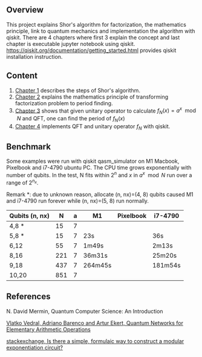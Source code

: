 ## Overview

This project explains Shor's algorithm for factorization, the mathematics principle, link to quantum mechanics and implementation the algorithm with qiskit.  There are 4 chapters where first 3 explain the concept and last chapter is executable jupyter notebook using qiskit.  https://qiskit.org/documentation/getting_started.html provides qiskit installation instruction.

## Content

1. [Chapter 1](01_shors_algorithm.ipynb) describes the steps of Shor's algorithm.
2. [Chapter 2](02_maths.ipynb) explains the mathematics principle of transforming factorization problem to period finding.
3. [Chapter 3](03_find_period.ipynb) shows that given unitary operator to calculate $f_N(x)=a^x \mod N$ and QFT, one can find the period of $f_N(x)$
4. [Chapter 4](04_implement.ipynb) implements QFT and unitary operator $f_N$ with qiskit. 

## Benchmark

Some examples were run with qiskit qasm_simulator on M1 Macbook, Pixelbook and i7-4790 ubuntu PC.  The CPU time grows exponentially with number of qubits.  In the test, N fits within $2^n$ and $x$ in $a^x \mod N$ run over a range of $2^{n_x}$.

Remark *: due to unknown reason, allocate (n, nx)=(4, 8) qubits caused M1 and i7-4790 run forever while (n, nx)=(5, 8) run normally.

| Qubits (n, nx) | N   | a | M1      | Pixelbook | i7-4790 |
|----------------|-----|---|---------|-----------|---------|
| 4,8 *          | 15  | 7 |         |           |         |
| 5,8 *          | 15  | 7 | 23s     |           | 36s     | 
| 6,12           | 55  | 7 | 1m49s   |           | 2m13s   |
| 8,16           | 221 | 7 | 36m31s  |           | 25m20s  |
| 9,18           | 437 | 7 | 264m45s |           | 181m54s |
| 10,20          | 851 | 7 |         |           |         |

## References

N. David Mermin, Quantum Computer Science: An Introduction

[Vlatko Vedral, Adriano Barenco and Artur Ekert, Quantum Networks for Elementary Arithmetic Operations](https://arxiv.org/abs/quant-ph/9511018)

[stackexchange, Is there a simple, formulaic way to construct a modular exponentiation circuit?](https://quantumcomputing.stackexchange.com/questions/6842/is-there-a-simple-formulaic-way-to-construct-a-modular-exponentiation-circuit)